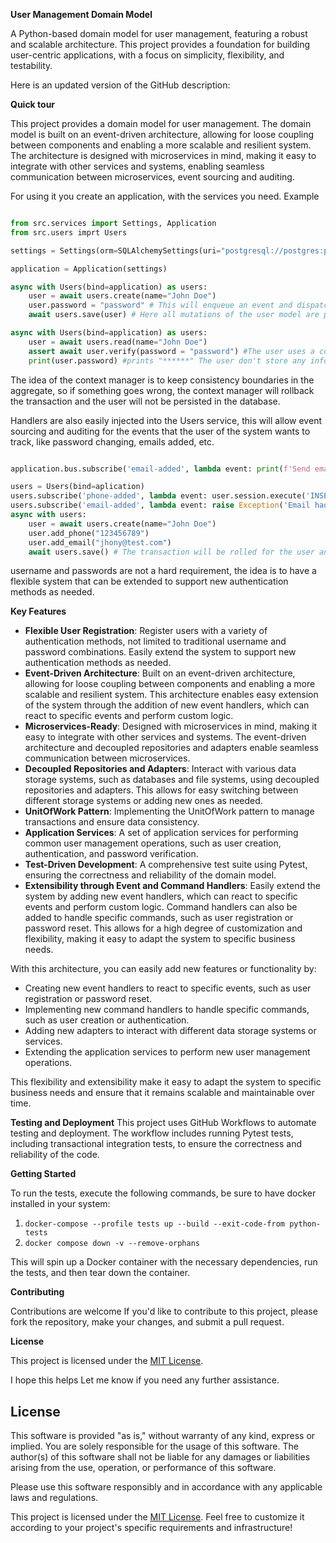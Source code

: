 **User Management Domain Model**

A Python-based domain model for user management, featuring a robust and scalable architecture. This project provides a foundation for building user-centric applications, with a focus on simplicity, flexibility, and testability.

Here is an updated version of the GitHub description:

**Quick tour**

This project provides a domain model for user management. The domain model is built on an event-driven architecture, allowing for loose coupling between components and enabling a more scalable and resilient system. The architecture is designed with microservices in mind, making it easy to integrate with other services and systems, enabling seamless communication between microservices, event sourcing and auditing.

For using it you create an application, with the services you need. Example
    
```python

from src.services import Settings, Application
from src.users imprt Users

settings = Settings(orm=SQLAlchemySettings(uri="postgresql://postgres:postgres@localhost:5432/postgres"))

application = Application(settings)

async with Users(bind=application) as users:
    user = await users.create(name="John Doe")
    user.password = "password" # This will enqueue an event and dispatch it to the event handlers when the user is saved
    await users.save(user) # Here all mutations of the user model are persisted in the database in a single transaction.

async with Users(bind=application) as users:
    user = await users.read(name="John Doe")
    assert await user.verify(password = "password") #The user uses a command handler to verify it against a DAO or service
    print(user.password) #prints "******" The user don't store any info from passwords.

```

The idea of the context manager is to keep consistency boundaries in the aggregate, so if something goes wrong, the context manager will rollback the transaction and the user will not be persisted in the database.

Handlers are also easily injected into the Users service, this will allow event sourcing and auditing for the events that the user of
the system wants to track, like password changing, emails added, etc.

```python

application.bus.subscribe('email-added', lambda event: print(f'Send email notification to user {event.publisher.id}'))

users = Users(bind=aplication)
users.subscribe('phone-added', lambda event: user.session.execute('INSERT INTO phone_audit VALUES (:phone)', {'phone': event.payload}))
users.subscribe('email-added', lambda event: raise Exception('Email had a problem'))
async with users:
    user = await users.create(name="John Doe")
    user.add_phone("123456789")
    user.add_email("jhony@test.com")
    await users.save() # The transaction will be rolled for the user and no data will be persisted in the database

```

username and passwords are not a hard requirement, the idea is to have a flexible system that can be extended to support new authentication methods as needed.

**Key Features**

* **Flexible User Registration**: Register users with a variety of authentication methods, not limited to traditional username and password combinations. Easily extend the system to support new authentication methods as needed.
* **Event-Driven Architecture**: Built on an event-driven architecture, allowing for loose coupling between components and enabling a more scalable and resilient system. This architecture enables easy extension of the system through the addition of new event handlers, which can react to specific events and perform custom logic.
* **Microservices-Ready**: Designed with microservices in mind, making it easy to integrate with other services and systems. The event-driven architecture and decoupled repositories and adapters enable seamless communication between microservices.
* **Decoupled Repositories and Adapters**: Interact with various data storage systems, such as databases and file systems, using decoupled repositories and adapters. This allows for easy switching between different storage systems or adding new ones as needed.
* **UnitOfWork Pattern**: Implementing the UnitOfWork pattern to manage transactions and ensure data consistency.
* **Application Services**: A set of application services for performing common user management operations, such as user creation, authentication, and password verification.
* **Test-Driven Development**: A comprehensive test suite using Pytest, ensuring the correctness and reliability of the domain model.
* **Extensibility through Event and Command Handlers**: Easily extend the system by adding new event handlers, which can react to specific events and perform custom logic. Command handlers can also be added to handle specific commands, such as user registration or password reset. This allows for a high degree of customization and flexibility, making it easy to adapt the system to specific business needs.

With this architecture, you can easily add new features or functionality by:

* Creating new event handlers to react to specific events, such as user registration or password reset.
* Implementing new command handlers to handle specific commands, such as user creation or authentication.
* Adding new adapters to interact with different data storage systems or services.
* Extending the application services to perform new user management operations.

This flexibility and extensibility make it easy to adapt the system to specific business needs and ensure that it remains scalable and maintainable over time.

**Testing and Deployment**
This project uses GitHub Workflows to automate testing and deployment. The workflow includes running Pytest tests, including transactional integration tests, to ensure the correctness and reliability of the code.

**Getting Started**

To run the tests, execute the following commands, be sure to have docker installed in your system:

1. `docker-compose --profile tests up --build --exit-code-from python-tests`
2. `docker compose down -v --remove-orphans`

This will spin up a Docker container with the necessary dependencies, run the tests, and then tear down the container.


**Contributing**

Contributions are welcome If you'd like to contribute to this project, please fork the repository, make your changes, and submit a pull request.

**License**

This project is licensed under the [MIT License](LICENSE).

I hope this helps Let me know if you need any further assistance.


## License

This software is provided "as is," without warranty of any kind, express or implied. You are solely responsible for the usage of this software. The author(s) of this software shall not be liable for any damages or liabilities arising from the use, operation, or performance of this software.

Please use this software responsibly and in accordance with any applicable laws and regulations.

This project is licensed under the [MIT License](LICENSE).
Feel free to customize it according to your project's specific requirements and infrastructure!

